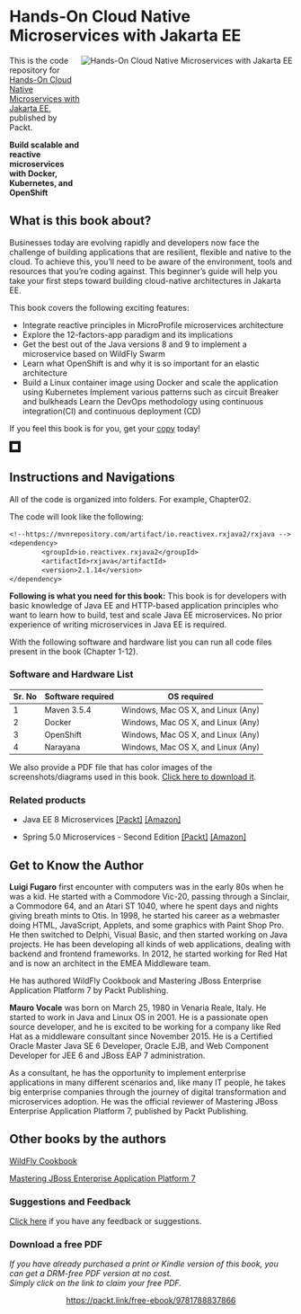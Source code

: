 


# Hands-On Cloud Native Microservices with Jakarta EE

<a href="https://www.packtpub.com/application-development/hands-cloud-native-microservices-jakarta-ee?utm_source=github&utm_medium=repository&utm_campaign=9781788837866 "><img src="https://dz13w8afd47il.cloudfront.net/sites/default/files/imagecache/ppv4_main_book_cover/B09813_0.png" alt="Hands-On Cloud Native Microservices with Jakarta EE" height="256px" align="right"></a>

This is the code repository for [Hands-On Cloud Native Microservices with Jakarta EE](https://www.packtpub.com/application-development/hands-cloud-native-microservices-jakarta-ee?utm_source=github&utm_medium=repository&utm_campaign=9781788837866), published by Packt.

**Build scalable and reactive microservices with Docker, Kubernetes, and OpenShift**

## What is this book about?
Businesses today are evolving rapidly and developers now face the challenge of building applications that are resilient, flexible and native to the cloud. To achieve this, you’ll need to be aware of the environment, tools and resources that you’re coding against. This beginner’s guide will help you take your first steps toward building cloud-native architectures in Jakarta EE.

This book covers the following exciting features:
* Integrate reactive principles in MicroProfile microservices architecture 
* Explore the 12-factors-app paradigm and its implications 
* Get the best out of the Java versions 8 and 9 to implement a microservice based on WildFly Swarm 
* Learn what OpenShift is and why it is so important for an elastic architecture 
* Build a Linux container image using Docker and scale the application using Kubernetes 
Implement various patterns such as circuit Breaker and bulkheads 
Learn the DevOps methodology using continuous integration(CI) and continuous deployment (CD) 

If you feel this book is for you, get your [copy](https://www.amazon.com/dp/178883786X) today!

<a href="https://www.packtpub.com/?utm_source=github&utm_medium=banner&utm_campaign=GitHubBanner"><img src="https://raw.githubusercontent.com/PacktPublishing/GitHub/master/GitHub.png" 
alt="https://www.packtpub.com/" border="5" /></a>

## Instructions and Navigations
All of the code is organized into folders. For example, Chapter02.

The code will look like the following:
```
<!--https://mvnrepository.com/artifact/io.reactivex.rxjava2/rxjava -->
<dependency>
        <groupId>io.reactivex.rxjava2</groupId>
        <artifactId>rxjava</artifactId>
        <version>2.1.14</version>
</dependency>
```

**Following is what you need for this book:**
This book is for developers with basic knowledge of Java EE and HTTP-based application principles who want to learn how to build, test and scale Java EE microservices. No prior experience of writing microservices in Java EE is required.

With the following software and hardware list you can run all code files present in the book (Chapter 1-12).
### Software and Hardware List
| Sr. No   | Software required | OS required |
| -------- | ------------------------------------ | ----------------------------------- |
| 1 | Maven 3.5.4 | Windows, Mac OS X, and Linux (Any) |
| 2 | Docker | Windows, Mac OS X, and Linux (Any) |
| 3 | OpenShift | Windows, Mac OS X, and Linux (Any) |
| 4 | Narayana | Windows, Mac OS X, and Linux (Any) |

We also provide a PDF file that has color images of the screenshots/diagrams used in this book. [Click here to download it](https://www.packtpub.com/sites/default/files/downloads/9781788837866_ColorImages.pdf).

### Related products
* Java EE 8 Microservices [[Packt]](https://www.packtpub.com/application-development/java-ee-8-microservices?utm_source=github&utm_medium=repository&utm_campaign=9781788475143) [[Amazon]](https://www.amazon.com/dp/1788475143)

* Spring 5.0 Microservices - Second Edition [[Packt]](https://www.packtpub.com/application-development/spring-50-microservices-second-edition?utm_source=github&utm_medium=repository&utm_campaign=9781787127685) [[Amazon]](https://www.amazon.com/dp/1787127680)

## Get to Know the Author
**Luigi Fugaro**
first encounter with computers was in the early 80s when he was a kid. He started with a Commodore Vic-20, passing through a Sinclair, a Commodore 64, and an Atari ST 1040, where he spent days and nights giving breath mints to Otis. In 1998, he started his career as a webmaster doing HTML, JavaScript, Applets, and some graphics with Paint Shop Pro. He then switched to Delphi, Visual Basic, and then started working on Java projects. He has been developing all kinds of web applications, dealing with backend and frontend frameworks. In 2012, he started working for Red Hat and is now an architect in the EMEA Middleware team.

He has authored WildFly Cookbook and Mastering JBoss Enterprise Application Platform 7 by Packt Publishing.

**Mauro Vocale**
was born on March 25, 1980 in Venaria Reale, Italy. He started to work in Java and Linux OS in 2001. He is a passionate open source developer, and he is excited to be working for a company like Red Hat as a middleware consultant since November 2015. He is a Certified Oracle Master Java SE 6 Developer, Oracle EJB, and Web Component Developer for JEE 6 and JBoss EAP 7 administration.

As a consultant, he has the opportunity to implement enterprise applications in many different scenarios and, like many IT people, he takes big enterprise companies through the journey of digital transformation and microservices adoption.
He was the official reviewer of Mastering JBoss Enterprise Application Platform 7, published by Packt Publishing.

## Other books by the authors
[WildFly Cookbook](https://www.packtpub.com/networking-and-servers/wildfly-cookbook?utm_source=github&utm_medium=repository&utm_campaign=9781784392413)

[Mastering JBoss Enterprise Application Platform 7](https://www.packtpub.com/web-development/mastering-jboss-enterprise-application-platform-7?utm_source=github&utm_medium=repository&utm_campaign=9781786463630)

### Suggestions and Feedback
[Click here](https://docs.google.com/forms/d/e/1FAIpQLSdy7dATC6QmEL81FIUuymZ0Wy9vH1jHkvpY57OiMeKGqib_Ow/viewform) if you have any feedback or suggestions.


### Download a free PDF

 <i>If you have already purchased a print or Kindle version of this book, you can get a DRM-free PDF version at no cost.<br>Simply click on the link to claim your free PDF.</i>
<p align="center"> <a href="https://packt.link/free-ebook/9781788837866">https://packt.link/free-ebook/9781788837866 </a> </p>